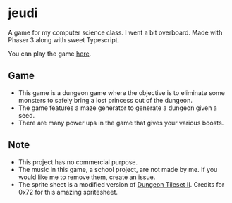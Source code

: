 # jeudi

A game for my computer science class. I went a bit overboard. Made with Phaser 3 along with sweet Typescript.

You can play the game [here](https://jeudi.weis.studio).

## Game

-   This game is a dungeon game where the objective is to eliminate some monsters to safely bring a lost princess out of the dungeon.
-   The game features a maze generator to generate a dungeon given a seed.
-   There are many power ups in the game that gives your various boosts.

## Note

-   This project has no commercial purpose.
-   The music in this game, a school project, are not made by me. If you would like me to remove them, create an issue.
-   The sprite sheet is a modified version of [Dungeon Tileset II](https://0x72.itch.io/dungeontileset-ii). Credits for 0x72 for this amazing spritesheet.
